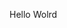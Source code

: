 Hello Wolrd















































































































































































































































































































































































































































































































































































































































































































































































































































































































































































































































































































































































































































































































































































































































































































































































































































































































































































































































































































































































































































































































































































































































































































































































































































